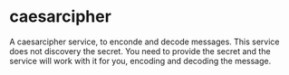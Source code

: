 # caesarcipher
A caesarcipher service, to enconde and decode messages. This service does not discovery the secret. You need to provide the secret and the service will work with it for you, encoding and decoding the message.
